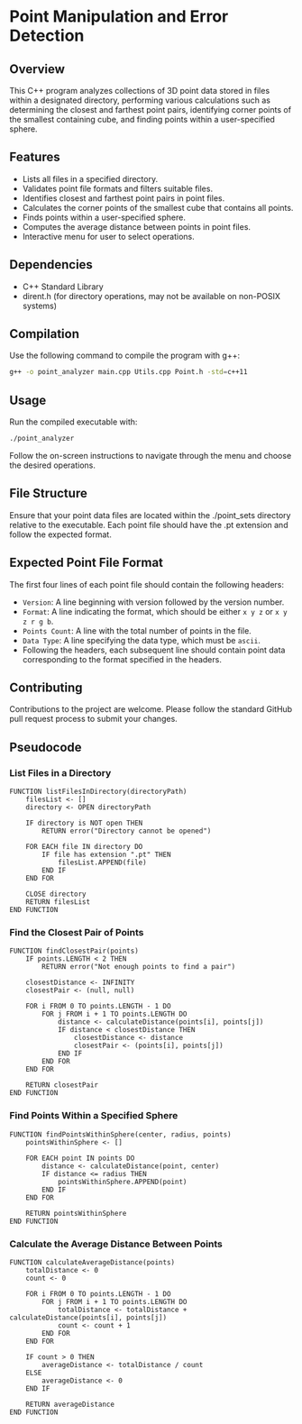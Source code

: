# Point Manipulation and Error Detection

## Overview
This C++ program analyzes collections of 3D point data stored in files within a designated directory, performing various calculations such as determining the closest and farthest point pairs, identifying corner points of the smallest containing cube, and finding points within a user-specified sphere.

## Features
- Lists all files in a specified directory.
- Validates point file formats and filters suitable files.
- Identifies closest and farthest point pairs in point files.
- Calculates the corner points of the smallest cube that contains all points.
- Finds points within a user-specified sphere.
- Computes the average distance between points in point files.
- Interactive menu for user to select operations.

## Dependencies
- C++ Standard Library
- dirent.h (for directory operations, may not be available on non-POSIX systems)

## Compilation
Use the following command to compile the program with g++:
```bash
g++ -o point_analyzer main.cpp Utils.cpp Point.h -std=c++11
```

## Usage
Run the compiled executable with:
```bash
./point_analyzer
```
Follow the on-screen instructions to navigate through the menu and choose the desired operations.

## File Structure
Ensure that your point data files are located within the ./point_sets directory relative to the executable. Each point file should have the .pt extension and follow the expected format.

## Expected Point File Format
The first four lines of each point file should contain the following headers:

- `Version`: A line beginning with version followed by the version number.
- `Format`: A line indicating the format, which should be either `x y z` or `x y z r g b`.
- `Points Count`: A line with the total number of points in the file.
- `Data Type`: A line specifying the data type, which must be `ascii`.
- Following the headers, each subsequent line should contain point data corresponding to the format specified in the headers.

## Contributing
Contributions to the project are welcome. Please follow the standard GitHub pull request process to submit your changes.

## Pseudocode

### List Files in a Directory

```pseudocode
FUNCTION listFilesInDirectory(directoryPath)
    filesList <- []
    directory <- OPEN directoryPath

    IF directory is NOT open THEN
        RETURN error("Directory cannot be opened")

    FOR EACH file IN directory DO
        IF file has extension ".pt" THEN
            filesList.APPEND(file)
        END IF
    END FOR

    CLOSE directory
    RETURN filesList
END FUNCTION
```
### Find the Closest Pair of Points
```pseudocode
FUNCTION findClosestPair(points)
    IF points.LENGTH < 2 THEN
        RETURN error("Not enough points to find a pair")

    closestDistance <- INFINITY
    closestPair <- (null, null)

    FOR i FROM 0 TO points.LENGTH - 1 DO
        FOR j FROM i + 1 TO points.LENGTH DO
            distance <- calculateDistance(points[i], points[j])
            IF distance < closestDistance THEN
                closestDistance <- distance
                closestPair <- (points[i], points[j])
            END IF
        END FOR
    END FOR

    RETURN closestPair
END FUNCTION
```
### Find Points Within a Specified Sphere

```pseudocode
FUNCTION findPointsWithinSphere(center, radius, points)
    pointsWithinSphere <- []

    FOR EACH point IN points DO
        distance <- calculateDistance(point, center)
        IF distance <= radius THEN
            pointsWithinSphere.APPEND(point)
        END IF
    END FOR

    RETURN pointsWithinSphere
END FUNCTION
```
### Calculate the Average Distance Between Points
```pseudocode
FUNCTION calculateAverageDistance(points)
    totalDistance <- 0
    count <- 0

    FOR i FROM 0 TO points.LENGTH - 1 DO
        FOR j FROM i + 1 TO points.LENGTH DO
            totalDistance <- totalDistance + calculateDistance(points[i], points[j])
            count <- count + 1
        END FOR
    END FOR

    IF count > 0 THEN
        averageDistance <- totalDistance / count
    ELSE
        averageDistance <- 0
    END IF

    RETURN averageDistance
END FUNCTION
```

